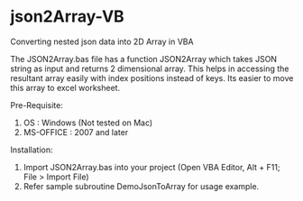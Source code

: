 # json2Array-VB
Converting nested json data into 2D Array in VBA

The JSON2Array.bas file has a function JSON2Array which takes JSON string as input and returns 2 dimensional array.
This helps in accessing the resultant array easily with index positions instead of keys.
Its easier to move this array to excel worksheet.

Pre-Requisite:
1.  OS        : Windows (Not tested on Mac)
2.  MS-OFFICE : 2007 and later

Installation:
1. Import JSON2Array.bas into your project (Open VBA Editor, Alt + F11; File > Import File)
2. Refer sample subroutine DemoJsonToArray for usage example.

